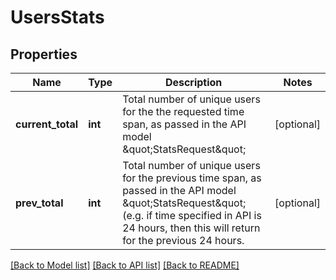 # UsersStats

## Properties
Name | Type | Description | Notes
------------ | ------------- | ------------- | -------------
**current_total** | **int** | Total number of unique users for the the requested time span, as passed in the API model \&quot;StatsRequest\&quot; | [optional] 
**prev_total** | **int** | Total number of unique users for the previous time span, as passed in the API model \&quot;StatsRequest\&quot; (e.g. if time specified in API is 24 hours, then this will return for the previous 24 hours. | [optional] 

[[Back to Model list]](../README.md#documentation-for-models) [[Back to API list]](../README.md#documentation-for-api-endpoints) [[Back to README]](../README.md)


